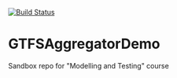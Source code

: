 [![Build Status](https://travis-ci.com/lugosim93/GTFSAggregatorDemo.svg?branch=master)](https://travis-ci.com/lugosim93/GTFSAggregatorDemo)


# GTFSAggregatorDemo
Sandbox repo for "Modelling and Testing" course
